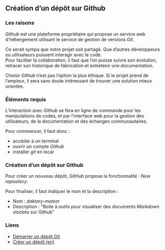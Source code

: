 ## Création d’un dépôt sur Github

### Les raisons
*Github* est une plateforme propriétaire qui propose un service web d'hébergement utilisant le service de gestion de versions *Git*.

Ce serait sympa que notre projet soit partagé. Que d’autres développeurs ou utilisateurs puissent interagir avec le code.  
Pour faciliter la collaboration, il faut que l’on puisse suivre son évolution, retracer son historique de fabrication et entretenir une documentation.

Choisir *Github* n’est pas l’option la plus éthique. Si le projet prend de l’ampleur, il sera sans doute intéressant de trouver une solution mieux orientée.

### Éléments requis
L’interaction avec *Github* se fera en ligne de commande pour les manipulations de codes, et par l’interface web pour la gestion des utilisateurs, de la documentation et des échanges communautaires.

Pour commencer, il faut donc :
- accéder à un terminal
- ouvrir un compte *Github*
- installer *git* en local

### Création d’un dépôt sur Github
Pour créer un nouveau dépôt, *GitHub* propose la fonctionnalité : *New repository*.

Pour finaliser, il faut indiquer le nom et la description :
- Nom : *daktary-meteor*
- Description : "Boite à outils pour visualiser des documents *Markdown* stockés sur Github"

### Liens
- [Démarrer un dépôt Git][1]
- [Créer un dépôt (en)][2]

[1]:	https://git-scm.com/book/fr/v1/Les-bases-de-Git-D%C3%A9marrer-un-d%C3%A9p%C3%B4t-Git%5D
[2]:	https://help.github.com/articles/create-a-repo/